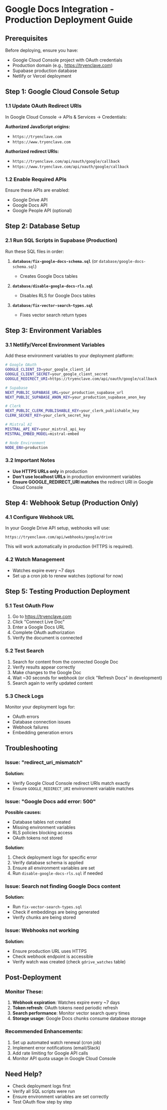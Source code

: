 # Google Docs Integration - Production Deployment Guide

## Prerequisites

Before deploying, ensure you have:
- Google Cloud Console project with OAuth credentials
- Production domain (e.g., https://tryenclave.com)
- Supabase production database
- Netlify or Vercel deployment

## Step 1: Google Cloud Console Setup

### 1.1 Update OAuth Redirect URIs

In Google Cloud Console → APIs & Services → Credentials:

**Authorized JavaScript origins:**
- `https://tryenclave.com`
- `https://www.tryenclave.com`

**Authorized redirect URIs:**
- `https://tryenclave.com/api/oauth/google/callback`
- `https://www.tryenclave.com/api/oauth/google/callback`

### 1.2 Enable Required APIs

Ensure these APIs are enabled:
- Google Drive API
- Google Docs API
- Google People API (optional)

## Step 2: Database Setup

### 2.1 Run SQL Scripts in Supabase (Production)

Run these SQL files in order:

1. **`database/fix-google-docs-schema.sql`** (or `database/google-docs-schema.sql`)
   - Creates Google Docs tables

2. **`database/disable-google-docs-rls.sql`**
   - Disables RLS for Google Docs tables

3. **`database/fix-vector-search-types.sql`**
   - Fixes vector search return types

## Step 3: Environment Variables

### 3.1 Netlify/Vercel Environment Variables

Add these environment variables to your deployment platform:

```bash
# Google OAuth
GOOGLE_CLIENT_ID=your_google_client_id
GOOGLE_CLIENT_SECRET=your_google_client_secret
GOOGLE_REDIRECT_URI=https://tryenclave.com/api/oauth/google/callback

# Supabase
NEXT_PUBLIC_SUPABASE_URL=your_production_supabase_url
NEXT_PUBLIC_SUPABASE_ANON_KEY=your_production_supabase_anon_key

# Clerk
NEXT_PUBLIC_CLERK_PUBLISHABLE_KEY=your_clerk_publishable_key
CLERK_SECRET_KEY=your_clerk_secret_key

# Mistral AI
MISTRAL_API_KEY=your_mistral_api_key
MISTRAL_EMBED_MODEL=mistral-embed

# Node Environment
NODE_ENV=production
```

### 3.2 Important Notes

- **Use HTTPS URLs only** in production
- **Don't use localhost URLs** in production environment variables
- **Ensure GOOGLE_REDIRECT_URI matches** the redirect URI in Google Cloud Console

## Step 4: Webhook Setup (Production Only)

### 4.1 Configure Webhook URL

In your Google Drive API setup, webhooks will use:
```
https://tryenclave.com/api/webhooks/google/drive
```

This will work automatically in production (HTTPS is required).

### 4.2 Watch Management

- Watches expire every ~7 days
- Set up a cron job to renew watches (optional for now)

## Step 5: Testing Production Deployment

### 5.1 Test OAuth Flow

1. Go to https://tryenclave.com
2. Click "Connect Live Doc"
3. Enter a Google Docs URL
4. Complete OAuth authorization
5. Verify the document is connected

### 5.2 Test Search

1. Search for content from the connected Google Doc
2. Verify results appear correctly
3. Make changes to the Google Doc
4. Wait ~30 seconds for webhook (or click "Refresh Docs" in development)
5. Search again to verify updated content

### 5.3 Check Logs

Monitor your deployment logs for:
- OAuth errors
- Database connection issues
- Webhook failures
- Embedding generation errors

## Troubleshooting

### Issue: "redirect_uri_mismatch"

**Solution:** 
- Verify Google Cloud Console redirect URIs match exactly
- Ensure `GOOGLE_REDIRECT_URI` environment variable matches

### Issue: "Google Docs add error: 500"

**Possible causes:**
- Database tables not created
- Missing environment variables
- RLS policies blocking access
- OAuth tokens not stored

**Solution:**
1. Check deployment logs for specific error
2. Verify database schema is applied
3. Ensure all environment variables are set
4. Run `disable-google-docs-rls.sql` if needed

### Issue: Search not finding Google Docs content

**Solution:**
- Run `fix-vector-search-types.sql`
- Check if embeddings are being generated
- Verify chunks are being stored

### Issue: Webhooks not working

**Solution:**
- Ensure production URL uses HTTPS
- Check webhook endpoint is accessible
- Verify watch was created (check `gdrive_watches` table)

## Post-Deployment

### Monitor These:

1. **Webhook expiration**: Watches expire every ~7 days
2. **Token refresh**: OAuth tokens need periodic refresh
3. **Search performance**: Monitor vector search query times
4. **Storage usage**: Google Docs chunks consume database storage

### Recommended Enhancements:

1. Set up automated watch renewal (cron job)
2. Implement error notifications (email/Slack)
3. Add rate limiting for Google API calls
4. Monitor API quota usage in Google Cloud Console

## Need Help?

- Check deployment logs first
- Verify all SQL scripts were run
- Ensure environment variables are set correctly
- Test OAuth flow step by step




